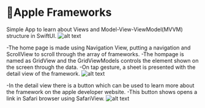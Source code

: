 # 🍏Apple Frameworks
Simple App to learn about Views and Model-View-ViewModel(MVVM) structure in SwiftUI. 
![alt text](https://i.imgur.com/jJgJwVE.png)

-The home page is made using Navigation View, putting a navigation and ScrollView to scroll through the array of frameworks.
-The hompage is named as GridView and the GridViewModels controls the element shown on the screen through the data.
-On tap gesture, a sheet is presented with the detail view of the framework. 
![alt text](https://i.imgur.com/E1L61kI.png)

-In the detail view there is a button which can be used to learn more about the framework on the apple developer website. 
-This button shows opens a link in Safari browser using SafariView. 
![alt text](https://i.imgur.com/E1L61kI.png)
